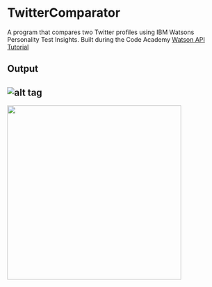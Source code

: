 # TwitterComparator

A program that compares two Twitter profiles using IBM Watsons Personality Test Insights. Built during the Code Academy <a href="https://www.codecademy.com/learn/ibm-watson">Watson API Tutorial</a>

Output
------
![alt tag](http://i.imgur.com/pMmKAqd.png)
---------
<img src="http://www.healthterm.com/wp-content/uploads/2016/06/Logo-IBM-Watson.png" width="400">

